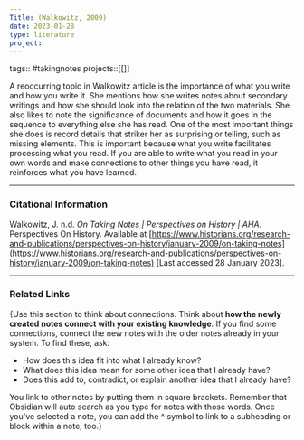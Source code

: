 ```yaml
---
Title: (Walkowitz, 2009)
date: 2023-01-28
type: literature
project:
---
```

tags:: #takingnotes 
projects::[[]]

A reoccurring topic in Walkowitz article is the importance of what you write and how you write it. She mentions how she writes notes about secondary writings and how she should look into the relation of the two materials. She also likes to note the significance of documents and how it goes in the sequence to everything else she has read. One of the most important things she does is record details that striker her as surprising or telling, such as missing elements.
This is important because what you write facilitates processing what you read. If you are able to write what you read in your own words and make connections to other things you have read, it reinforces what you have learned.

---
### Citational Information

Walkowitz, J. n.d. _On Taking Notes | Perspectives on History | AHA_. Perspectives On History. Available at [https://www.historians.org/research-and-publications/perspectives-on-history/january-2009/on-taking-notes](https://www.historians.org/research-and-publications/perspectives-on-history/january-2009/on-taking-notes) [Last accessed 28 January 2023].

---

### Related Links

{Use this section to think about connections. Think about **how the newly created notes connect with your existing knowledge**. If you find some connections, connect the new notes with the older notes already in your system. To find these, ask:

-   How does this idea fit into what I already know?
-   What does this idea mean for some other idea that I already have?
-   Does this add to, contradict, or explain another idea that I already have?

You link to other notes by putting them in square brackets. Remember that Obsidian will auto search as you type for notes with those words. Once you've selected a note, you can add the ^ symbol to link to a subheading or block within a note, too.}